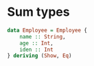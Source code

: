 # Sum types

```hs
data Employee = Employee {
    name :: String,
    age :: Int,
    iden :: Int
} deriving (Show, Eq)


```
